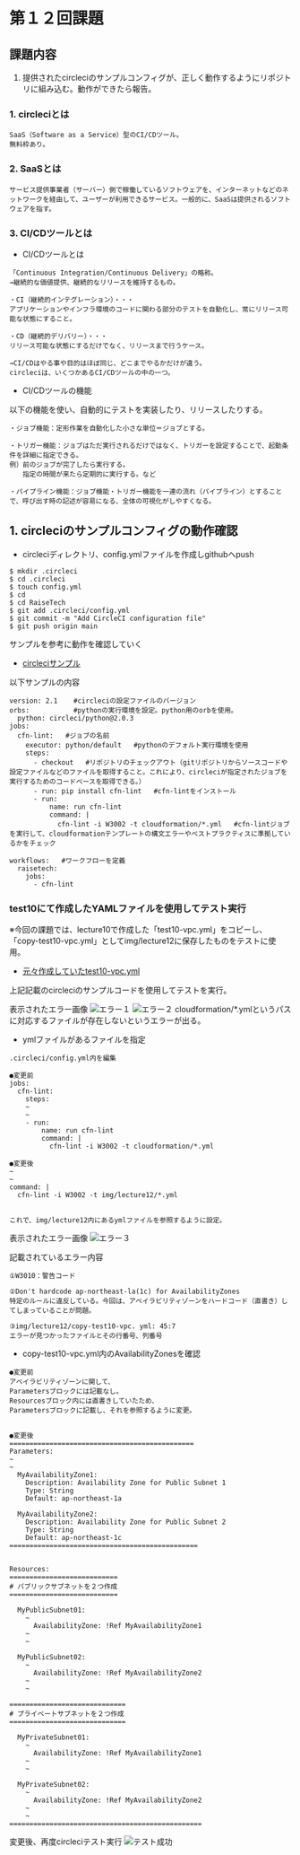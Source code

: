 # 第１２回課題

## 課題内容
1. 提供されたcircleciのサンプルコンフィグが、正しく動作するようにリポジトリに組み込む。動作ができたら報告。

### 1.  circleciとは
```
SaaS（Software as a Service）型のCI/CDツール。
無料枠あり。
```

### 2. SaaSとは
```
サービス提供事業者（サーバー）側で稼働しているソフトウェアを、インターネットなどのネットワークを経由して、ユーザーが利用できるサービス。一般的に、SaaSは提供されるソフトウェアを指す。
```

### 3. CI/CDツールとは

- CI/CDツールとは

```
「Continuous Integration/Continuous Delivery」の略称。
→継続的な価値提供、継続的なリリースを維持するもの。

・CI（継続的インテグレーション）・・・
アプリケーションやインフラ環境のコードに関わる部分のテストを自動化し、常にリリース可能な状態にすること。

・CD（継続的デリバリー）・・・
リリース可能な状態にするだけでなく、リリースまで行うケース。

→CI/CDはやる事や目的はほぼ同じ、どこまでやるかだけが違う。
circleciは、いくつかあるCI/CDツールの中の一つ。
```

- CI/CDツールの機能

以下の機能を使い、自動的にテストを実装したり、リリースしたりする。
```
・ジョブ機能：定形作業を自動化した小さな単位＝ジョブとする。

・トリガー機能：ジョブはただ実行されるだけではなく、トリガーを設定することで、起動条件を詳細に指定できる。
例）前のジョブが完了したら実行する。
　　指定の時間が来たら定期的に実行する。など

・パイプライン機能：ジョブ機能・トリガー機能を一連の流れ（パイプライン）とすることで、呼び出す時の記述が容易になる、全体の可視化がしやすくなる。
```


## 1. circleciのサンプルコンフィグの動作確認

- circleciディレクトリ、config.ymlファイルを作成しgithubへpush
```
$ mkdir .circleci
$ cd .circleci
$ touch config.yml
$ cd
$ cd RaiseTech
$ git add .circleci/config.yml
$ git commit -m "Add CircleCI configuration file"
$ git push origin main
```

サンプルを参考に動作を確認していく
- [circleciサンプル](./img/lecture12/sample-lecture12-config.yml)

以下サンプルの内容
```
version: 2.1    #circleciの設定ファイルのバージョン
orbs:           #pythonの実行環境を設定。python用のorbを使用。
  python: circleci/python@2.0.3
jobs:           
  cfn-lint:   #ジョブの名前
    executor: python/default   #pythonのデフォルト実行環境を使用
    steps:
      - checkout   #リポジトリのチェックアウト（gitリポジトリからソースコードや設定ファイルなどのファイルを取得すること。これにより、circleciが指定されたジョブを実行するためのコードベースを取得できる。）
      - run: pip install cfn-lint   #cfn-lintをインストール
      - run:
          name: run cfn-lint
          command: |
            cfn-lint -i W3002 -t cloudformation/*.yml   #cfn-lintジョブを実行して、cloudformationテンプレートの構文エラーやベストプラクティスに準拠しているかをチェック

workflows:   #ワークフローを定義
  raisetech:
    jobs:
      - cfn-lint
```

### test10にて作成したYAMLファイルを使用してテスト実行

※今回の課題では、lecture10で作成した「test10-vpc.yml」をコピーし、「copy-test10-vpc.yml」としてimg/lecture12に保存したものをテストに使用。

- [元々作成していたtest10-vpc.yml](./img/lecture10/test10-vpc.yml)

上記記載のcircleciのサンプルコードを使用してテストを実行。

表示されたエラー画像
![エラー１](img/lecture12/12-1%20cfn-lint%20error1.png)
![エラー２](img/lecture12/12-2%20cfn-lint%20erroe2%20cloudformationファイルないよ.png)
cloudformation/*.ymlというパスに対応するファイルが存在しないというエラーが出る。


- ymlファイルがあるファイルを指定
```
.circleci/config.yml内を編集

●変更前
jobs:
  cfn-lint:
    steps:
    ~
    ~
    - run:
        name: run cfn-lint
        command: |
          cfn-lint -i W3002 -t cloudformation/*.yml

●変更後
~
~
command: |
  cfn-lint -i W3002 -t img/lecture12/*.yml


これで、img/lecture12内にあるymlファイルを参照するように設定。
```

表示されたエラー画像
![エラー３](img/lecture12/12-3%20erroe3.png)

記載されているエラー内容
```
①W3010：警告コード

②Don't hardcode ap-northeast-la(1c) for AvailabilityZones
特定のルールに違反している。今回は、アベイラビリティゾーンをハードコード（直書き）してしまっていることが問題。

③img/lecture12/copy-test10-vpc. yml: 45:7
エラーが見つかったファイルとその行番号、列番号
```

- copy-test10-vpc.yml内のAvailabilityZonesを確認
```
●変更前
アベイラビリティゾーンに関して、
Parametersブロックには記載なし。
Resourcesブロック内には直書きしていたため、
Parametersブロックに記載し、それを参照するように変更。


●変更後
==============================================
Parameters:
~
~
  MyAvailabilityZone1:
    Description: Availability Zone for Public Subnet 1
    Type: String
    Default: ap-northeast-1a
  
  MyAvailabilityZone2:
    Description: Availability Zone for Public Subnet 2
    Type: String
    Default: ap-northeast-1c
===============================================


Resources:
===========================
# パブリックサブネットを２つ作成
===========================

  MyPublicSubnet01:
    ~
      AvailabilityZone: !Ref MyAvailabilityZone1
    ~
    ~

  MyPublicSubnet02:
    ~
      AvailabilityZone: !Ref MyAvailabilityZone2
    ~
    ~

=============================
# プライベートサブネットを２つ作成
=============================

  MyPrivateSubnet01:
    ~
      AvailabilityZone: !Ref MyAvailabilityZone1
    ~
    ~

  MyPrivateSubnet02:
    ~
      AvailabilityZone: !Ref MyAvailabilityZone2
    ~
    ~
================================================
```

変更後、再度circleciテスト実行
![テスト成功](img/lecture12/12-4%20success.png)